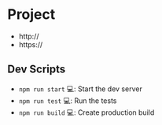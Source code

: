 # Project
* http://
* https://

## Dev Scripts

* ``` npm run start ``` 💻: Start the dev server
* ``` npm run test ``` 💻:  Run the tests
* ``` npm run build ``` 💻: Create production build

